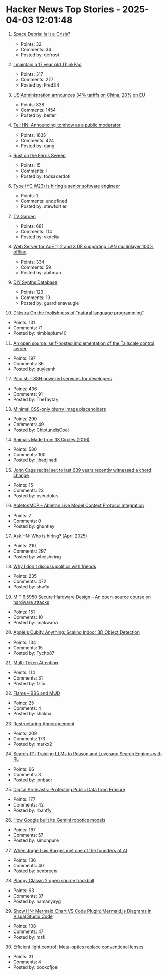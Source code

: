 # Hacker News Top Stories - 2025-04-03 12:01:48

1. [Space Debris: Is It a Crisis?](https://www.esa.int/Space_Safety/Space_Debris)
   - Points: 32
   - Comments: 34
   - Posted by: defrost

2. [I maintain a 17 year old ThinkPad](https://pilledtexts.com/why-i-use-a-17-year-old-thinkpad/)
   - Points: 317
   - Comments: 277
   - Posted by: Fred34

3. [US Administration announces 34% tariffs on China, 20% on EU](https://www.bbc.com/news/live/c1dr7vy39eet)
   - Points: 828
   - Comments: 1454
   - Posted by: belter

4. [Tell HN: Announcing tomhow as a public moderator](undefined)
   - Points: 1635
   - Comments: 424
   - Posted by: dang

5. [Rust on the Ferris Sweep](https://gabevenberg.com/posts/rmk-ferris-sweep/)
   - Points: 15
   - Comments: 1
   - Posted by: todsacerdoti

6. [Type (YC W23) is hiring a senior software engineer](https://www.ycombinator.com/companies/type/jobs/m3GcN1t-senior-software-engineer)
   - Points: 1
   - Comments: undefined
   - Posted by: stewfortier

7. [TV Garden](https://tv.garden/)
   - Points: 681
   - Comments: 114
   - Posted by: vkdelta

8. [Web Server for AoE 1, 2 and 3 DE supporting LAN multiplayer 100% offline](https://github.com/luskaner/ageLANServer)
   - Points: 334
   - Comments: 59
   - Posted by: apitman

9. [DIY Synths Database](https://diy-synths.snnkv.com/)
   - Points: 123
   - Comments: 19
   - Posted by: guardienaveugle

10. [Dijkstra On the foolishness of "natural language programming"](https://www.cs.utexas.edu/~EWD/transcriptions/EWD06xx/EWD667.html)
   - Points: 131
   - Comments: 71
   - Posted by: nimbleplum40

11. [An open source, self-hosted implementation of the Tailscale control server](https://github.com/juanfont/headscale)
   - Points: 197
   - Comments: 36
   - Posted by: quyleanh

12. [Pico.sh – SSH powered services for developers](https://pico.sh/)
   - Points: 436
   - Comments: 91
   - Posted by: TheTaytay

13. [Minimal CSS-only blurry image placeholders](https://leanrada.com/notes/css-only-lqip/)
   - Points: 290
   - Comments: 49
   - Posted by: ChiptuneIsCool

14. [Animals Made from 13 Circles (2016)](https://www.dorithegiant.com/2016/05/13-animals-made-from-13-circles.html)
   - Points: 530
   - Comments: 100
   - Posted by: jihadjihad

15. [John Cage recital set to last 639 years recently witnessed a chord change](https://www.spectator.co.uk/article/what-were-we-all-doing-here-my-600-mile-trip-to-hear-an-organ-play-a-d-natural/)
   - Points: 15
   - Comments: 23
   - Posted by: pseudolus

16. [AbletonMCP – Ableton Live Model Context Protocol Integration](https://github.com/ahujasid/ableton-mcp)
   - Points: 7
   - Comments: 0
   - Posted by: ghuntley

17. [Ask HN: Who is hiring? (April 2025)](undefined)
   - Points: 210
   - Comments: 297
   - Posted by: whoishiring

18. [Why I don't discuss politics with friends](https://shwin.co/blog/why-i-dont-discuss-politics-with-friends)
   - Points: 235
   - Comments: 472
   - Posted by: shw1n

19. [MIT 6.5950 Secure Hardware Design – An open-source course on hardware attacks](https://shd.mit.edu/home/)
   - Points: 151
   - Comments: 10
   - Posted by: imakwana

20. [Apple's Cubify Anything: Scaling Indoor 3D Object Detection](https://github.com/apple/ml-cubifyanything)
   - Points: 134
   - Comments: 15
   - Posted by: Tycho87

21. [Multi-Token Attention](https://arxiv.org/abs/2504.00927)
   - Points: 114
   - Comments: 31
   - Posted by: fzliu

22. [Flame – BBS and MUD](https://www.ucc.asn.au/services/flame.ucc)
   - Points: 25
   - Comments: 4
   - Posted by: shakna

23. [Restructuring Announcement](https://automattic.com/2025/04/02/restructuring-announcement/)
   - Points: 209
   - Comments: 173
   - Posted by: markx2

24. [Search-R1: Training LLMs to Reason and Leverage Search Engines with RL](https://arxiv.org/abs/2503.09516)
   - Points: 66
   - Comments: 3
   - Posted by: jonbaer

25. [Digital Archivists: Protecting Public Data from Erasure](https://spectrum.ieee.org/digital-archive)
   - Points: 177
   - Comments: 42
   - Posted by: rbanffy

26. [How Google built its Gemini robotics models](https://blog.google/products/gemini/how-we-built-gemini-robotics/)
   - Points: 167
   - Comments: 57
   - Posted by: simonpure

27. [When Jorge Luis Borges met one of the founders of AI](https://resobscura.substack.com/p/when-jorge-luis-borges-met-one-of)
   - Points: 136
   - Comments: 40
   - Posted by: benbreen

28. [Ploopy Classic 2 open source trackball](https://blog.ploopy.co/the-classic-2-is-here-186)
   - Points: 93
   - Comments: 37
   - Posted by: namanyayg

29. [Show HN: Mermaid Chart VS Code Plugin: Mermaid.js Diagrams in Visual Studio Code](https://docs.mermaidchart.com/blog/posts/mermaid-chart-vs-code-plugin-create-and-edit-mermaid-js-diagrams-in-visual-studio-code)
   - Points: 108
   - Comments: 47
   - Posted by: msfi

30. [Efficient light control: Meta-optics replace conventional lenses](https://phys.org/news/2025-03-efficient-meta-optics-conventional-lenses.html)
   - Points: 31
   - Comments: 4
   - Posted by: bookofjoe

